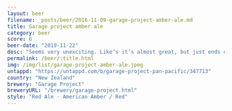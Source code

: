 ```yaml
---
layout: beer
filename: _posts/beer/2016-11-09-garage-project-amber-ale.md
title: Garage project amber ale
category: beer
score: 6
beer-date: "2019-11-22"
desc: "Seems very unexciting. Like’s it’s almost great, but just ends up average"
permalink: /beer/:title.html
img: /img/list/garage-project-amber-ale.jpeg
untappd: "https://untappd.com/b/garage-project-pan-pacific/347713"
country: "New Zealand"
brewery: "Garage Project"
breweryURL: "/brewery/garage-project.html"
style: "Red Ale - American Amber / Red"
---
```

